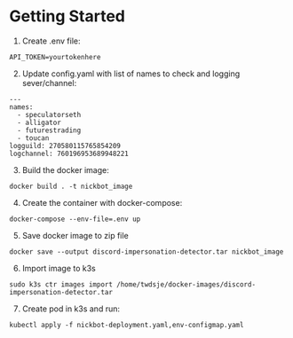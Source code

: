 # Getting Started

1. Create .env file:
```
API_TOKEN=yourtokenhere
```

2. Update config.yaml with list of names to check and logging sever/channel:
```
---
names:
  - speculatorseth
  - alligator
  - futurestrading
  - toucan
logguild: 270580115765854209
logchannel: 760196953689948221
```

3. Build the docker image:

```
docker build . -t nickbot_image
```

4. Create the container with docker-compose:
```
docker-compose --env-file=.env up
```

5. Save docker image to zip file
```
docker save --output discord-impersonation-detector.tar nickbot_image
```

6. Import image to k3s
```
sudo k3s ctr images import /home/twdsje/docker-images/discord-impersonation-detector.tar
```

7. Create pod in k3s and run:
```
kubectl apply -f nickbot-deployment.yaml,env-configmap.yaml
```

